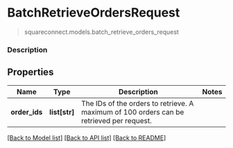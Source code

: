 # BatchRetrieveOrdersRequest
> squareconnect.models.batch_retrieve_orders_request

### Description



## Properties
Name | Type | Description | Notes
------------ | ------------- | ------------- | -------------
**order_ids** | **list[str]** | The IDs of the orders to retrieve. A maximum of 100 orders can be retrieved per request. |

[[Back to Model list]](../README.md#documentation-for-models) [[Back to API list]](../README.md#documentation-for-api-endpoints) [[Back to README]](../README.md)


